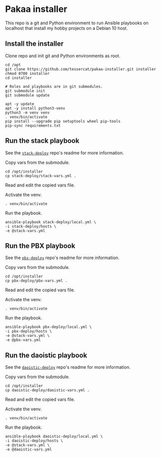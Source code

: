 # Pakaa installer

This repo is
a git and Python environment
to run Ansible playbooks
on localhost
that install my hobby projects
on a Debian 10 host.


## Install the installer

Clone repo and init git and Python environments as root.

    cd /opt
    git clone https://github.com/tessercat/pakaa-installer.git installer
    chmod 0700 installer
    cd installer

    # Roles and playbooks are in git submodules.
    git submodule init
    git submodule update

    apt -y update
    apt -y install python3-venv
    python3 -m venv venv
    . venv/bin/activate
    pip install --upgrade pip setuptools wheel pip-tools
    pip-sync requirements.txt


## Run the stack playbook

See the
[`stack-deploy`](https://github.com/tessercat/stack-deploy)
repo's readme
for more information.

Copy vars from the submodule.

    cd /opt/installer
    cp stack-deploy/stack-vars.yml .

Read and edit the copied vars file.

Activate the venv.

    . venv/bin/activate

Run the playbook.

    ansible-playbook stack-deploy/local.yml \
    -i stack-deploy/hosts \
    -e @stack-vars.yml


## Run the PBX playbook

See the
[`pbx-deploy`](https://github.com/tessercat/pbx-deploy)
repo's readme
for more information.

Copy vars from the submodule.

    cd /opt/installer
    cp pbx-deploy/pbx-vars.yml .

Read and edit the copied vars file.

Activate the venv.

    . venv/bin/activate

Run the playbook.

    ansible-playbook pbx-deploy/local.yml \
    -i pbx-deploy/hosts \
    -e @stack-vars.yml \
    -e @pbx-vars.yml


## Run the daoistic playbook

See the
[`daoistic-deploy`](https://github.com/tessercat/daoistic-deploy)
repo's readme
for more information.

Copy vars from the submodule.

    cd /opt/installer
    cp daoistic-deploy/daoistic-vars.yml .

Read and edit the copied vars file.

Activate the venv.

    . venv/bin/activate

Run the playbook.

    ansible-playbook daoistic-deploy/local.yml \
    -i daoistic-deploy/hosts \
    -e @stack-vars.yml \
    -e @daoistic-vars.yml
